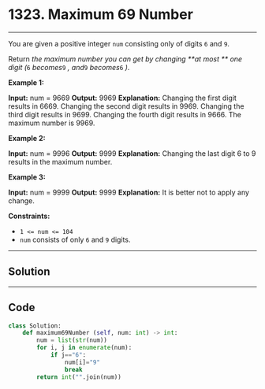 # 1323. Maximum 69 Number

---

You are given a positive integer `num` consisting only of digits `6` and `9`.

Return _the maximum number you can get by changing **at most ** one digit (_`6` _becomes_`9` _, and_`9` _becomes_`6` _)_.

 

**Example 1:**


**Input:** num = 9669
**Output:** 9969
**Explanation:** 
Changing the first digit results in 6669.
Changing the second digit results in 9969.
Changing the third digit results in 9699.
Changing the fourth digit results in 9666.
The maximum number is 9969.


**Example 2:**


**Input:** num = 9996
**Output:** 9999
**Explanation:** Changing the last digit 6 to 9 results in the maximum number.


**Example 3:**


**Input:** num = 9999
**Output:** 9999
**Explanation:** It is better not to apply any change.


 

**Constraints:**

  * `1 <= num <= 104`
  * `num` consists of only `6` and `9` digits.

---

## Solution



---

## Code
```python
class Solution:
    def maximum69Number (self, num: int) -> int:
        num = list(str(num))
        for i, j in enumerate(num):
            if j=="6":
                num[i]="9"
                break
        return int("".join(num))
```
